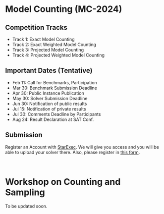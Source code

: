 ---
---

# Model Counting  (MC-2024)

## Competition Tracks
- Track 1: Exact Model Counting
- Track 2: Exact Weighted Model Counting
- Track 3: Projected Model Counting
- Track 4: Projected Weighted Model Counting

## Important Dates (Tentative)
- Feb 11: Call for Benchmarks, Participation
- Mar 30: Benchmark Submission Deadline
- Apr 30: Public Instance Publication
- May 30: Solver Submission Deadline
- Jun 30: Notification of public results
- Jul 15: Notification of private results
- Jul 30: Comments Deadline by Participants
- Aug 24: Result Declaration at SAT Conf.


## Submission
Register an Account with [StarExec](https://www.starexec.org/starexec/secure/explore/spaces.jsp?id=441292).
 We will give you access and you will be able to upload your solver there. Also, please register in [this form](https://forms.gle/Xf3GfSLVkRDJSspK7).


<!--[Detailed Submission information](mc_submission).-->

<br />

# Workshop on Counting and Sampling

To be updated soon.

<!-- ## Important Dates (Tentative)

- May 24, 2024: Abstract submission deadline
- June 2, 2024: Notification to authors
- August 20, 2024: Workshop on Counting and Sampling@[SAT 2024](http://satisfiability.org/SAT24/)


## Submission

[EasyChair](https://easychair.org/conferences/?conf=mcw2023)
- [EasyChair proceedings style](https://easychair.org/publications/easychair.zip)
- Length: Abstract -->




